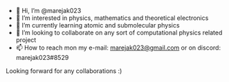 - 👋 Hi, I’m @marejak023
- 👀 I’m interested in physics, mathematics and theoretical electronics
- 🌱 I’m currently learning atomic and submolecular physics
- 💞️ I’m looking to collaborate on any sort of computational physics related project
- 📫 How to reach mon my e-mail: marejak023@gmail.com or on discord: marejak023#8529

Looking forward for any collaborations :)

<!---
marejak023/marejak023 is a ✨ special ✨ repository because its `README.md` (this file) appears on your GitHub profile.
You can click the Preview link to take a look at your changes.
--->
